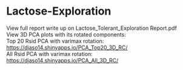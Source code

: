 # Lactose-Exploration
View full report write up on Lactose_Tolerant_Exploration Report.pdf \
View 3D PCA plots with its rotated components: \
      Top 20 Rsid PCA with varimax rotation: https://djaso14.shinyapps.io/PCA_Top20_3D_RC/ \
      All Rsid PCA with varimax rotation: https://djaso14.shinyapps.io/PCA_All_3D_RC/
